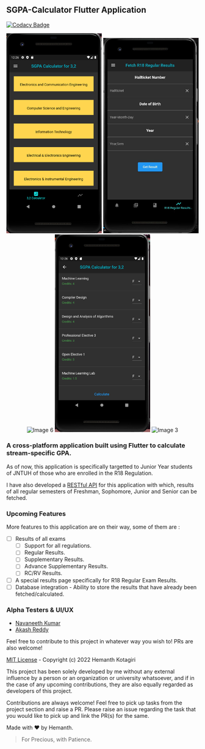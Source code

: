 ## SGPA-Calculator Flutter Application

[![Codacy Badge](https://api.codacy.com/project/badge/Grade/34358ffb3522403392db40aff83b6255)](https://app.codacy.com/gh/hemanth-kotagiri/sgpa-calculator?utm_source=github.com&utm_medium=referral&utm_content=hemanth-kotagiri/sgpa-calculator&utm_campaign=Badge_Grade_Settings)

<p align="center">
  <img src="images/img1.png" alt="Image 1" width="250">
  <img src="images/img5.png" alt="Image 5" width="250">
  <img src="images/img6.png" alt="Image 6" width="250">
  <img src="images/img2.png" alt="Image 2" width="250">
  <img src="images/img3.png" alt="Image 3" width="250">
</p>

### A cross-platform application built using Flutter to calculate stream-specific GPA.

As of now, this application is specifically targetted to Junior Year students of JNTUH of those who are enrolled in the R18 Regulation.

I have also developed a [RESTful API](https://github.com/hemanth-kotagiri/sgpa-rest-api) for this application
with which, results of all regular semesters of Freshman, Sophomore, Junior and Senior can be fetched.

### Upcoming Features

More features to this application are on their way, some of them are :

- [ ] Results of all exams
  - [ ] Support for all regulations.
  - [ ] Regular Results.
  - [ ] Supplementary Results.
  - [ ] Advance Supplementary Results.
  - [ ] RC/RV Results.
- [ ] A special results page specifically for R18 Regular Exam Results.
- [ ] Database integration - Ability to store the results that have already been fetched/calculated.

### Alpha Testers & UI/UX

- [Navaneeth Kumar](mailto:kumarnavaneeth8@gmail.com)
- [Akash Reddy](https://github.com/Akashreddy9876)

Feel free to contribute to this project in whatever way you wish to! PRs are also welcome!

[MIT License](LICENSE) - Copyright (c) 2022 Hemanth Kotagiri

This project has been solely developed by me without any external influence by
a person or an organization or university whatsoever, and if in the case of any
upcoming contributions, they are also equally regarded as developers of this
project.

Contributions are always welcome! Feel free to pick up tasks from the project
section and raise a PR. Please raise an issue regarding the task that you
would like to pick up and link the PR(s) for the same.

Made with ❤️ by Hemanth.

> For Precious, with Patience.
